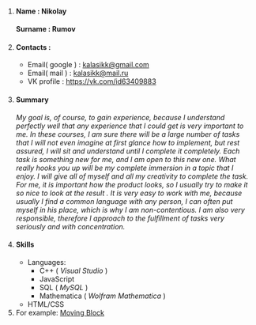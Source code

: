 1.  #### Name : Nikolay
    #### Surname : Rumov
2.  #### Contacts : 
    * Email( google ) : kalasikk@gmail.com
    * Email( mail ) : kalasikk@mail.ru
    * VK profile : https://vk.com/id63409883
3.  #### Summary 
     *My goal is, of course, to gain experience, because I understand perfectly well that any experience that I could get is very important to me. In these courses, I am sure there will be a large number of tasks that I will not even imagine at first glance how to implement, but rest assured, I will sit and understand until I complete it completely. Each task is something new for me, and I am open to this new one. What really hooks you up will be my complete immersion in a topic that I enjoy. I will give all of myself and all my creativity to complete the task. For me, it is important how the product looks, so I usually try to make it so nice to look at the result . It is very easy to work with me, because usually I find a common language with any person, I can often put myself in his place, which is why I am non-contentious. I am also very responsible, therefore I approach to the fulfillment of tasks very seriously and with concentration.*
4.  #### Skills
    * Languages:
        * C++ ( _Visual Studio_ )
        * JavaScript
        * SQL ( _MySQL_ )
        * Mathematica ( _Wolfram Mathematica_ )
    * HTML/CSS 
5. For example: [Moving Block](https://codepen.io/kalasikk/pen/QoEboV)     
